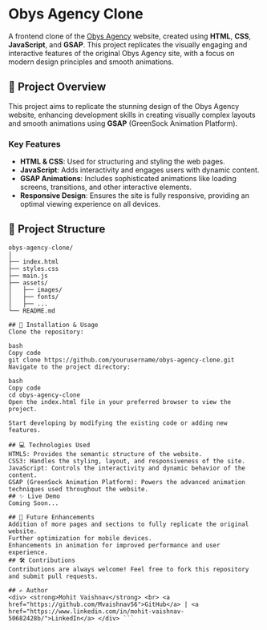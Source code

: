 # Obys Agency Clone

A frontend clone of the [Obys Agency](https://obys.agency) website, created using **HTML**, **CSS**, **JavaScript**, and **GSAP**. This project replicates the visually engaging and interactive features of the original Obys Agency site, with a focus on modern design principles and smooth animations.

## 🚀 Project Overview

This project aims to replicate the stunning design of the Obys Agency website, enhancing development skills in creating visually complex layouts and smooth animations using **GSAP** (GreenSock Animation Platform).

### Key Features

- **HTML & CSS**: Used for structuring and styling the web pages.
- **JavaScript**: Adds interactivity and engages users with dynamic content.
- **GSAP Animations**: Includes sophisticated animations like loading screens, transitions, and other interactive elements.
- **Responsive Design**: Ensures the site is fully responsive, providing an optimal viewing experience on all devices.

## 📂 Project Structure

```plaintext
obys-agency-clone/
│
├── index.html
├── styles.css
├── main.js
├── assets/
│   ├── images/
│   ├── fonts/
│   ├── ...
└── README.md

## 🔧 Installation & Usage
Clone the repository:

bash
Copy code
git clone https://github.com/yourusername/obys-agency-clone.git
Navigate to the project directory:

bash
Copy code
cd obys-agency-clone
Open the index.html file in your preferred browser to view the project.

Start developing by modifying the existing code or adding new features.

## 💻 Technologies Used
HTML5: Provides the semantic structure of the website.
CSS3: Handles the styling, layout, and responsiveness of the site.
JavaScript: Controls the interactivity and dynamic behavior of the content.
GSAP (GreenSock Animation Platform): Powers the advanced animation techniques used throughout the website.
## ✨ Live Demo
Coming Soon...

## 🚀 Future Enhancements
Addition of more pages and sections to fully replicate the original website.
Further optimization for mobile devices.
Enhancements in animation for improved performance and user experience.
## 🛠️ Contributions
Contributions are always welcome! Feel free to fork this repository and submit pull requests.

## ✍️ Author
<div> <strong>Mohit Vaishnav</strong> <br> <a href="https://github.com/Mvaishnav56">GitHub</a> | <a href="https://www.linkedin.com/in/mohit-vaishnav-50682428b/">LinkedIn</a> </div> ```